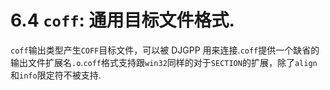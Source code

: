 6.4 `coff`: 通用目标文件格式.
======

`coff`输出类型产生`COFF`目标文件，可以被 DJGPP 用来连接.`coff`提供一个缺省的输出文件扩展名`.o`.`coff`格式支持跟`win32`同样的对于`SECTION`的扩展，除了`align`和`info`限定符不被支持.
